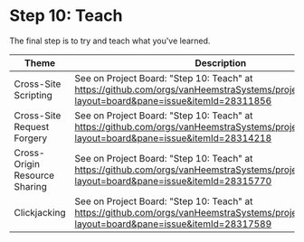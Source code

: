# Step 10: Teach

The final step is to try and teach what you've learned.

| Theme | Description |
| --- | --- |
| Cross-Site Scripting | See on Project Board: "Step 10: Teach" at https://github.com/orgs/vanHeemstraSystems/projects/28/views/1?layout=board&pane=issue&itemId=28311856 |
| Cross-Site Request Forgery | See on Project Board: "Step 10: Teach" at https://github.com/orgs/vanHeemstraSystems/projects/29/views/1?layout=board&pane=issue&itemId=28314218 |
| Cross-Origin Resource Sharing | See on Project Board: "Step 10: Teach" at https://github.com/orgs/vanHeemstraSystems/projects/30/views/1?layout=board&pane=issue&itemId=28315770 |
| Clickjacking | See on Project Board: "Step 10: Teach" at https://github.com/orgs/vanHeemstraSystems/projects/31/views/1?layout=board&pane=issue&itemId=28317589 |

